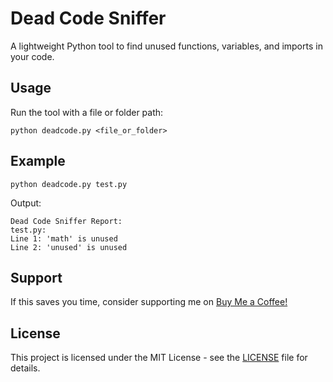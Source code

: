 # Dead Code Sniffer

A lightweight Python tool to find unused functions, variables, and imports in your code.

## Usage
Run the tool with a file or folder path:
```
python deadcode.py <file_or_folder>
```

## Example
```
python deadcode.py test.py
```

Output:
```
Dead Code Sniffer Report:
test.py:
Line 1: 'math' is unused
Line 2: 'unused' is unused
```

## Support
If this saves you time, consider supporting me on [Buy Me a Coffee!](https://buymeacoffee.com/zanw)

## License
This project is licensed under the MIT License - see the [LICENSE](LICENSE) file for details.
